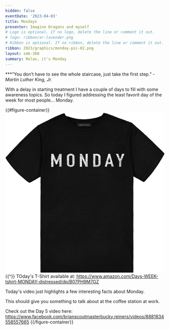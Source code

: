 ```yaml
---
hidden: false
eventDate: '2023-04-03'
title: Mondays
presenter: Imagine Dragons and myself
# Logo is optional. If no logo, delete the line or comment it out.
# logo: ribbon/ar-lavender.png
# Ribbon is optional. If no ribbon, delete the line or comment it out.
ribbon: 2023/graphics/monday-pic-02.png
layout: smb-360
summary: Relax, it's Monday
---
```

***“You don’t have to see the whole staircase, just take the first step.” *- Martin Luther King, Jr.*

With a delay in starting treatment I have a couple of days to fill with some awareness topics.  So today I figured addressing the least favorit day of the week for most people... Monday.

{{#figure-container}}
<img src="graphics/day-05-t.png" class="Maw(100%)">
{{^}}
TOday's T-Shirt available at: https://www.amazon.com/Days-WEEK-tshirt-MONDAY-distressed/dp/B07PH9M7GZ

Today's video just highlights a few interesting facts about Monday.

This should give you something to talk about at the coffee station at work.

Check out the Day 5 video here: https://www.facebook.com/brianscoutmasterbucky.reiners/videos/8881834558557665
{{/figure-container}}



